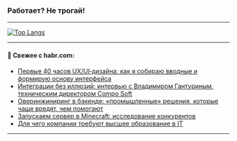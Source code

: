 ### Работает? Не трогай!

---
<!--
#### 🛠️ Technical stack:

![Java](https://img.shields.io/badge/Java-informational?logo=Oracle&style=flat&logoColor=white&color=FF4500)
![Kotlin](https://img.shields.io/badge/Kotlin-informational?logo=Kotlin&style=flat&logoColor=white&color=774D97)
![TS](https://img.shields.io/badge/TypeScript-informational?logo=typeScript&style=flat&logoColor=black&color=017acc)
![Python](https://img.shields.io/badge/Python-informational?logo=Python&style=flat&logoColor=black&color=ffdd54) <br>
![Spring](https://img.shields.io/badge/Spring-informational?logo=Spring&style=flat&logoColor=white&color=6DB33F) 
![SpringBoot](https://img.shields.io/badge/SpringBoot-informational?logo=SpringBoot&style=flat&logoColor=white&color=6DB33F)
![Nest](https://img.shields.io/badge/NestJS-informational?logo=NestJS&style=flat&logoColor=white&color=E0234E) 
![NodeJS](https://img.shields.io/badge/NodeJS-informational?logo=node.js&style=flat&logoColor=white&color=70A760)<br>
![PostgreSQL](https://img.shields.io/badge/PostgreSQL-informational?logo=PostgreSQL&style=flat&logoColor=white&color=DAA520)
![MongoDB](https://img.shields.io/badge/MongoDB-informational?logo=MongoDB&style=flat&logoColor=white&color=870000)
![Apache](https://img.shields.io/badge/Apache-informational?logo=apache&style=flat&logoColor=white&color=f74e28)

___ 
-->

<!--- #### 🛠️ : --->

[![Top Langs](https://github-readme-stats-82jvfl3w3-advtsettinggmailcoms-projects.vercel.app/api/top-langs/?username=zloylis&langs_count=10&hide_title=true&title_color=e6edf3&size_weight=0.5&count_weight=0.5&layout=compact&hide_progress=true&hide_border=true&theme=dracula&hide=css,makefile,cmake)](https://github.com/zloylis)

<!---


####  :octocat:&nbsp;&nbsp; Статистика:

![GitHub stats](https://github-readme-stats-u2qms2cxw-advtsettinggmailcoms-projects.vercel.app/api?username=zloylis&show_icons=true&hide_border=true&theme=dracula&title_color=e6edf3&include_all_commits=true&count_private=true&hide_rank=false&hide_title=true&rank_icon=github)
-->
---

#### 💬 Свежее с habr.com:

<!-- BLOG-POST-LIST:START -->
- [Первые 40 часов UX/UI‑дизайна: как я собираю вводные и формирую основу интерфейса](https://habr.com/ru/articles/958586/?utm_source=habrahabr&utm_medium=rss&utm_campaign=958586)
- [Интеграции без иллюзий: интервью с Владимиром Гантуриным, техническим директором Compo Soft](https://habr.com/ru/companies/compo/articles/958584/?utm_source=habrahabr&utm_medium=rss&utm_campaign=958584)
- [Оверинжиниринг в бэкенде: «промышленные» решения, которые чаще вредят, чем помогают](https://habr.com/ru/articles/958572/?utm_source=habrahabr&utm_medium=rss&utm_campaign=958572)
- [Запускаем сервер в Minecraft: исследование конкурентов](https://habr.com/ru/companies/selectel/articles/958544/?utm_source=habrahabr&utm_medium=rss&utm_campaign=958544)
- [Для чего компании требуют высшее образование в IT](https://habr.com/ru/companies/domclick/articles/956496/?utm_source=habrahabr&utm_medium=rss&utm_campaign=956496)
<!-- BLOG-POST-LIST:END -->

---
